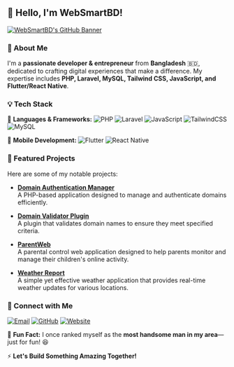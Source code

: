 ## 👋 Hello, I'm WebSmartBD!

[![WebSmartBD's GitHub Banner](https://source.unsplash.com/1200x400/?technology,code)](#)

### 🚀 About Me
I'm a **passionate developer & entrepreneur** from **Bangladesh** 🇧🇩, dedicated to crafting digital experiences that make a difference. My expertise includes **PHP, Laravel, MySQL, Tailwind CSS, JavaScript, and Flutter/React Native**.

### 💡 Tech Stack
🚀 **Languages & Frameworks:**
![PHP](https://img.shields.io/badge/PHP-777BB4?style=flat&logo=php&logoColor=white) ![Laravel](https://img.shields.io/badge/Laravel-FF2D20?style=flat&logo=laravel&logoColor=white) ![JavaScript](https://img.shields.io/badge/JavaScript-F7DF1E?style=flat&logo=javascript&logoColor=black) ![TailwindCSS](https://img.shields.io/badge/TailwindCSS-38B2AC?style=flat&logo=tailwind-css&logoColor=white) ![MySQL](https://img.shields.io/badge/MySQL-4479A1?style=flat&logo=mysql&logoColor=white)

📱 **Mobile Development:**
![Flutter](https://img.shields.io/badge/Flutter-02569B?style=flat&logo=flutter&logoColor=white) ![React Native](https://img.shields.io/badge/React%20Native-61DAFB?style=flat&logo=react&logoColor=black)

### 🚀 Featured Projects
Here are some of my notable projects:

- **[Domain Authentication Manager](https://github.com/websmartbd/Domain-Authentication-Manager)**  
  A PHP-based application designed to manage and authenticate domains efficiently.

- **[Domain Validator Plugin](https://github.com/websmartbd/Domain-Validator-Plugin)**  
  A plugin that validates domain names to ensure they meet specified criteria.

- **[ParentWeb](https://github.com/websmartbd/ParentWeb)**  
  A parental control web application designed to help parents monitor and manage their children's online activity.

- **[Weather Report](https://github.com/websmartbd/Weather-Report)**  
  A simple yet effective weather application that provides real-time weather updates for various locations.

### 🔗 Connect with Me
[![Email](https://img.shields.io/badge/Email-D14836?style=flat&logo=gmail&logoColor=white)](mailto:codebazarbd.com@gmail.com)
[![GitHub](https://img.shields.io/badge/GitHub-181717?style=flat&logo=github&logoColor=white)](https://github.com/websmartbd)
[![Website](https://img.shields.io/badge/Website-FF7139?style=flat&logo=internet-explorer&logoColor=white)](https://bmshifat.zya.me/)

📢 **Fun Fact:**
I once ranked myself as the **most handsome man in my area**—just for fun! 😆

⚡ **Let's Build Something Amazing Together!**
